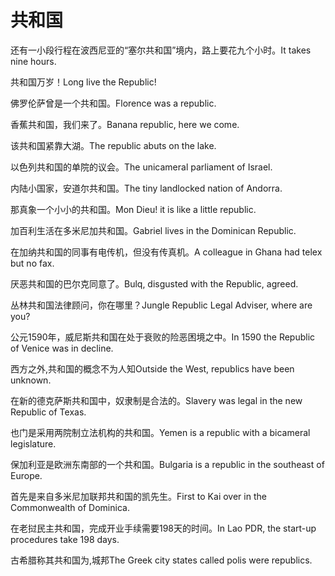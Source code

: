 # 共和国

<p><span class="chinese">还有一小段行程在波西尼亚的“塞尔共和国”境内，路上要花九个小时。</span><span class="english">It takes nine hours.</span></p>

<p><span class="chinese">共和国万岁！</span><span class="english">Long live the Republic!</span></p>

<p><span class="chinese">佛罗伦萨曾是一个共和国。</span><span class="english">Florence was a republic.</span></p>

<p><span class="chinese">香蕉共和国，我们来了。</span><span class="english">Banana republic, here we come.</span></p>

<p><span class="chinese">该共和国紧靠大湖。</span><span class="english">The republic abuts on the lake.</span></p>

<p><span class="chinese">以色列共和国的单院的议会。</span><span class="english">The unicameral parliament of Israel.</span></p>

<p><span class="chinese">内陆小国家，安道尔共和国。</span><span class="english">The tiny landlocked nation of Andorra.</span></p>

<p><span class="chinese">那真象一个小小的共和国。</span><span class="english">Mon Dieu! it is like a little republic.</span></p>

<p><span class="chinese">加百利生活在多米尼加共和国。</span><span class="english">Gabriel lives in the Dominican Republic.</span></p>

<p><span class="chinese">在加纳共和国的同事有电传机，但没有传真机。</span><span class="english">A colleague in Ghana had telex but no fax.</span></p>

<p><span class="chinese">厌恶共和国的巴尔克同意了。</span><span class="english">Bulq, disgusted with the Republic, agreed.</span></p>

<p><span class="chinese">丛林共和国法律顾问，你在哪里？</span><span class="english">Jungle Republic Legal Adviser, where are you?</span></p>

<p><span class="chinese">公元1590年，威尼斯共和国在处于衰败的险恶困境之中。</span><span class="english">In 1590 the Republic of Venice was in decline.</span></p>

<p><span class="chinese">西方之外,共和国的概念不为人知</span><span class="english">Outside the West, republics have been unknown.</span></p>

<p><span class="chinese">在新的德克萨斯共和国中，奴隶制是合法的。</span><span class="english">Slavery was legal in the new Republic of Texas.</span></p>

<p><span class="chinese">也门是采用两院制立法机构的共和国。</span><span class="english">Yemen is a republic with a bicameral legislature.</span></p>

<p><span class="chinese">保加利亚是欧洲东南部的一个共和国。</span><span class="english">Bulgaria is a republic in the southeast of Europe.</span></p>

<p><span class="chinese">首先是来自多米尼加联邦共和国的凯先生。</span><span class="english">First to Kai over in the Commonwealth of Dominica.</span></p>

<p><span class="chinese">在老挝民主共和国，完成开业手续需要198天的时间。</span><span class="english">In Lao PDR, the start-up procedures take 198 days.</span></p>

<p><span class="chinese">古希腊称其共和国为,城邦</span><span class="english">The Greek city states called polis were republics.</span></p>

